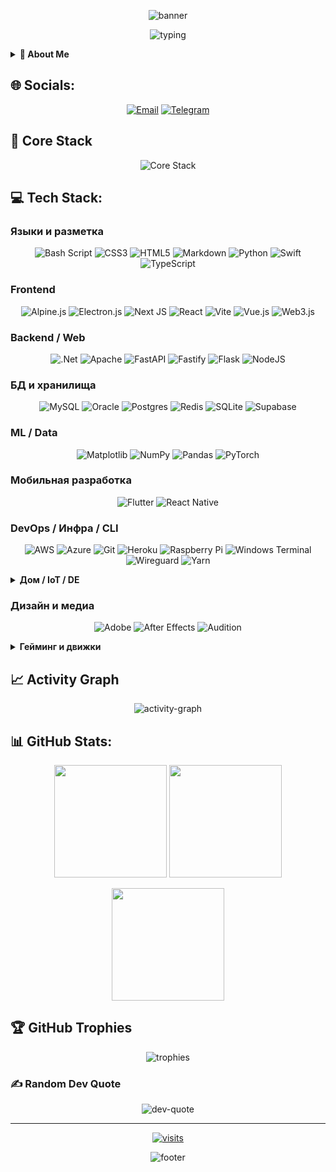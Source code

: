 <p align="center">
  <img src="https://capsule-render.vercel.app/api?type=waving&amp;color=gradient&amp;height=160&amp;section=header&amp;text=zondaxxx&amp;fontAlign=50&amp;fontAlignY=40&amp;fontSize=40&amp;desc=Async%20Python%20Backend%20%E2%80%A2%20Telegram%20Bots&amp;descSize=14&amp;descAlignY=70" alt="banner"/>
</p>
<p align="center">
  <img src="https://readme-typing-svg.demolab.com?font=Fira+Code&amp;weight=500&amp;pause=1000&amp;color=22D3EE&amp;center=true&amp;vCenter=true&amp;width=600&amp;lines=Async+Python;Telegram+Bots+(aiogram);FastAPI+Backends;Security%E2%80%91first;Clean+Architecture" alt="typing"/>
</p>

<details>
  <summary><b>💫 About Me</b></summary>

 👋 Привет, я zpndaxxx<br><br>Делаю Telegram-ботов и backend-сервисы на асинхронном Python с упором на стабильность, безопасность и чистую архитектуру.<br><br>- 🧰 Стек: Python (asyncio), aiogram, AIOHTTP/FastAPI, PostgreSQL (asyncpg), Redis, APScheduler<br>- 🛡 Безопасность: single‑chat режим для админки, капча/антиспам, строгие проверки прав<br>- ⚙️ Технологии проекта: middleware‑архитектура, кэширование в Redis, UTC‑нормализация дат и безопасная сериализация<br>- 📈 Аналитика: версионированный API (v2/v3) для метрик активности (серии, топы, диапазоны)<br>- 🧪 Подход: типизация (mypy), линтеры, внимательное отношение к edge‑case’ам и производительности

</details>

## 🌐 Socials:
  <p align="center">
  <a href="mailto:zondaxxx1337@gmail.com"><img src="https://img.shields.io/badge/Email-D14836?logo=gmail&amp;logoColor=white&amp;style=flat" alt="Email"/></a>
  <a href="https://t.me/nyanzondaxxx"><img src="https://img.shields.io/badge/Telegram-2CA5E0?logo=telegram&amp;logoColor=white&amp;style=flat" alt="Telegram"/></a>
  </p>

## 🔧 Core Stack
 <p align="center">
  <img src="https://skillicons.dev/icons?i=python,fastapi,redis,postgres,ts,react,nodejs,bash,git,aws,azure&amp;perline=11" alt="Core Stack"/>
 </p>

## 💻 Tech Stack:
  ### Языки и разметка
  <p align="center">
    <img src="https://img.shields.io/badge/bash_script-%23121011.svg?style=flat&amp;logo=gnu-bash&amp;logoColor=white" alt="Bash Script"/> <img src="https://img.shields.io/badge/css3-%231572B6.svg?style=flat&amp;logo=css3&amp;logoColor=white" alt="CSS3"/> <img src="https://img.shields.io/badge/html5-%23E34F26.svg?style=flat&amp;logo=html5&amp;logoColor=white" alt="HTML5"/> <img src="https://img.shields.io/badge/markdown-%23000000.svg?style=flat&amp;logo=markdown&amp;logoColor=white" alt="Markdown"/> <img src="https://img.shields.io/badge/python-3670A0?style=flat&amp;logo=python&amp;logoColor=ffdd54" alt="Python"/> <img src="https://img.shields.io/badge/swift-F54A2A?style=flat&amp;logo=swift&amp;logoColor=white" alt="Swift"/> <img src="https://img.shields.io/badge/typescript-%23007ACC.svg?style=flat&amp;logo=typescript&amp;logoColor=white" alt="TypeScript"/>
  </p>
  
  ### Frontend
  <p align="center">
    <img src="https://img.shields.io/badge/alpinejs-white.svg?style=flat&amp;logo=alpinedotjs&amp;logoColor=%238BC0D0" alt="Alpine.js"/> <img src="https://img.shields.io/badge/Electron-191970?style=flat&amp;logo=Electron&amp;logoColor=white" alt="Electron.js"/> <img src="https://img.shields.io/badge/Next-black?style=flat&amp;logo=next.js&amp;logoColor=white" alt="Next JS"/> <img src="https://img.shields.io/badge/react-%2320232a.svg?style=flat&amp;logo=react&amp;logoColor=%2361DAFB" alt="React"/> <img src="https://img.shields.io/badge/vite-%23646CFF.svg?style=flat&amp;logo=vite&amp;logoColor=white" alt="Vite"/> <img src="https://img.shields.io/badge/vue.js-%2335495e.svg?style=flat&amp;logo=vuedotjs&amp;logoColor=%234FC08D" alt="Vue.js"/> <img src="https://img.shields.io/badge/web3.js-F16822?style=flat&amp;logo=web3.js&amp;logoColor=white" alt="Web3.js"/>
  </p>
  
  ### Backend / Web
  <p align="center">
    <img src="https://img.shields.io/badge/.NET-5C2D91?style=flat&amp;logo=.net&amp;logoColor=white" alt=".Net"/> <img src="https://img.shields.io/badge/apache-%23D42029.svg?style=flat&amp;logo=apache&amp;logoColor=white" alt="Apache"/> <img src="https://img.shields.io/badge/FastAPI-005571?style=flat&amp;logo=fastapi" alt="FastAPI"/> <img src="https://img.shields.io/badge/fastify-%23000000.svg?style=flat&amp;logo=fastify&amp;logoColor=white" alt="Fastify"/> <img src="https://img.shields.io/badge/flask-%23000.svg?style=flat&amp;logo=flask&amp;logoColor=white" alt="Flask"/> <img src="https://img.shields.io/badge/node.js-6DA55F?style=flat&amp;logo=node.js&amp;logoColor=white" alt="NodeJS"/>
  </p>
  
  ### БД и хранилища
  <p align="center">
    <img src="https://img.shields.io/badge/mysql-4479A1.svg?style=flat&amp;logo=mysql&amp;logoColor=white" alt="MySQL"/> <img src="https://img.shields.io/badge/Oracle-F80000?style=flat&amp;logo=oracle&amp;logoColor=white" alt="Oracle"/> <img src="https://img.shields.io/badge/postgres-%23316192.svg?style=flat&amp;logo=postgresql&amp;logoColor=white" alt="Postgres"/> <img src="https://img.shields.io/badge/redis-%23DD0031.svg?style=flat&amp;logo=redis&amp;logoColor=white" alt="Redis"/> <img src="https://img.shields.io/badge/sqlite-%2307405e.svg?style=flat&amp;logo=sqlite&amp;logoColor=white" alt="SQLite"/> <img src="https://img.shields.io/badge/Supabase-3ECF8E?style=flat&amp;logo=supabase&amp;logoColor=white" alt="Supabase"/>
  </p>
  
  ### ML / Data
  <p align="center">
    <img src="https://img.shields.io/badge/Matplotlib-%23ffffff.svg?style=flat&amp;logo=Matplotlib&amp;logoColor=black" alt="Matplotlib"/> <img src="https://img.shields.io/badge/numpy-%23013243.svg?style=flat&amp;logo=numpy&amp;logoColor=white" alt="NumPy"/> <img src="https://img.shields.io/badge/pandas-%23150458.svg?style=flat&amp;logo=pandas&amp;logoColor=white" alt="Pandas"/> <img src="https://img.shields.io/badge/PyTorch-%23EE4C2C.svg?style=flat&amp;logo=PyTorch&amp;logoColor=white" alt="PyTorch"/>
  </p>
  
  ### Мобильная разработка
  <p align="center">
    <img src="https://img.shields.io/badge/Flutter-%2302569B.svg?style=flat&amp;logo=Flutter&amp;logoColor=white" alt="Flutter"/> <img src="https://img.shields.io/badge/react_native-%2320232a.svg?style=flat&amp;logo=react&amp;logoColor=%2361DAFB" alt="React Native"/>
  </p>
  
  ### DevOps / Инфра / CLI
  <p align="center">
    <img src="https://img.shields.io/badge/AWS-%23FF9900.svg?style=flat&amp;logo=amazon-aws&amp;logoColor=white" alt="AWS"/> <img src="https://img.shields.io/badge/azure-%230072C6.svg?style=flat&amp;logo=microsoftazure&amp;logoColor=white" alt="Azure"/> <img src="https://img.shields.io/badge/git-%23F05033.svg?style=flat&amp;logo=git&amp;logoColor=white" alt="Git"/> <img src="https://img.shields.io/badge/heroku-%23430098.svg?style=flat&amp;logo=heroku&amp;logoColor=white" alt="Heroku"/> <img src="https://img.shields.io/badge/-Raspberry_Pi-C51A4A?style=flat&amp;logo=Raspberry-Pi" alt="Raspberry Pi"/> <img src="https://img.shields.io/badge/Windows%20Terminal-%234D4D4D.svg?style=flat&amp;logo=windows-terminal&amp;logoColor=white" alt="Windows Terminal"/> <img src="https://img.shields.io/badge/wireguard-%2388171A.svg?style=flat&amp;logo=wireguard&amp;logoColor=white" alt="Wireguard"/> <img src="https://img.shields.io/badge/yarn-%232C8EBB.svg?style=flat&amp;logo=yarn&amp;logoColor=white" alt="Yarn"/>
  </p>
  
  <details>
  <summary><b>Дом / IoT / DE</b></summary>

  <p align="center">
    <img src="https://img.shields.io/badge/home%20assistant-%2341BDF5.svg?style=flat&amp;logo=home-assistant&amp;logoColor=white" alt="Home Assistant"/> <img src="https://img.shields.io/badge/homebridge-%23491F59.svg?style=flat&amp;logo=homebridge&amp;logoColor=white" alt="Homebridge"/> <img src="https://img.shields.io/badge/Node--RED-%238F0000.svg?style=flat&amp;logo=node-red&amp;logoColor=white" alt="Node-RED"/> <img src="https://img.shields.io/badge/XFCE-%232284F2.svg?style=flat&amp;logo=xfce&amp;logoColor=white" alt="XFCE"/>
  </p>

  </details>
  
  ### Дизайн и медиа
  <p align="center">
    <img src="https://img.shields.io/badge/adobe-%23FF0000.svg?style=flat&amp;logo=adobe&amp;logoColor=white" alt="Adobe"/> <img src="https://img.shields.io/badge/Adobe%20After%20Effects-9999FF.svg?style=flat&amp;logo=Adobe%20After%20Effects&amp;logoColor=white" alt="After Effects"/> <img src="https://img.shields.io/badge/Adobe%20Audition-9999FF.svg?style=flat&amp;logo=Adobe%20Audition&amp;logoColor=white" alt="Audition"/>
  </p>
  
  <details>
  <summary><b>Гейминг и движки</b></summary>

  <p align="center">
    <img src="https://img.shields.io/badge/battle.net-%2300AEFF.svg?style=flat&amp;logo=battle.net&amp;logoColor=white" alt="Battle.net"/> <img src="https://img.shields.io/badge/epicgames-%23313131.svg?style=flat&amp;logo=epicgames&amp;logoColor=white" alt="Epic Games"/> <img src="https://img.shields.io/badge/PSN-%230070D1.svg?style=flat&amp;logo=Playstation&amp;logoColor=white" alt="PlayStation Network"/> <img src="https://img.shields.io/badge/riotgames-D32936.svg?style=flat&amp;logo=riotgames&amp;logoColor=white" alt="Riot Games"/> <img src="https://img.shields.io/badge/steam-%23000000.svg?style=flat&amp;logo=steam&amp;logoColor=white" alt="Steam"/> <img src="https://img.shields.io/badge/unity-%23000000.svg?style=flat&amp;logo=unity&amp;logoColor=white" alt="Unity"/> <img src="https://img.shields.io/badge/unrealengine-%23313131.svg?style=flat&amp;logo=unrealengine&amp;logoColor=white" alt="Unreal Engine"/>
  </p>

  </details>

  ## 📈 Activity Graph
  <p align="center">
    <img src="https://github-readme-activity-graph.vercel.app/graph?username=zondaxxx&amp;theme=tokyo-night&amp;radius=8" alt="activity-graph"/>
  </p>

  ## 📊 GitHub Stats:
  <p align="center">
    <img src="https://github-readme-stats.vercel.app/api?username=zondaxxx&amp;show_icons=true&amp;theme=tokyonight&amp;hide_border=true&amp;bg_color=00000000&amp;include_all_commits=true&amp;count_private=true" height="180"/>
    <img src="https://nirzak-streak-stats.vercel.app/?user=zondaxxx&amp;theme=tokyonight&amp;hide_border=true&amp;background=00000000" height="180"/>
  </p>
  <p align="center">
    <img src="https://github-readme-stats.vercel.app/api/top-langs/?username=zondaxxx&amp;theme=tokyonight&amp;hide_border=true&amp;bg_color=00000000&amp;include_all_commits=true&amp;count_private=true&amp;layout=compact" height="180"/>
  </p>

  ## 🏆 GitHub Trophies
  <p align="center">
    <img src="https://github-profile-trophy.vercel.app/?username=zondaxxx&amp;theme=tokyonight&amp;no-frame=false&amp;no-bg=true&amp;margin-w=4" alt="trophies"/>
  </p>
  
  ### ✍️ Random Dev Quote
  <p align="center">
    <img src="https://quotes-github-readme.vercel.app/api?type=horizontal&amp;theme=radical" alt="dev-quote"/>
  </p>

<hr/>
<p align="center">
  <a href="https://visitcount.itsvg.in">
    <img src="https://visitcount.itsvg.in/api?id=zondaxxx&amp;icon=0&amp;color=0" alt="visits"/>
  </a>
</p>

<p align="center">
  <img src="https://capsule-render.vercel.app/api?type=waving&amp;color=gradient&amp;height=120&amp;section=footer" alt="footer"/>
</p>

<!-- Proudly created with GPRM ( https://gprm.itsvg.in ) -->
